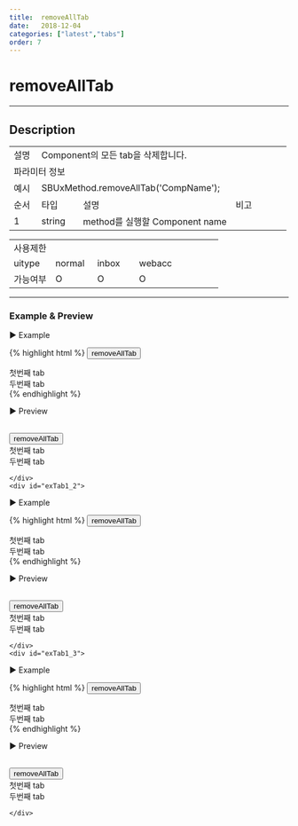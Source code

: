 ```yaml
---
title:  removeAllTab
date:   2018-12-04
categories: ["latest","tabs"]
order: 7
---
```


removeAllTab
===

---

## Description

<table style="width:100%">
    <colgroup>
        <col width="10%"/>
        <col width="15%"/>
        <col width="55%"/>
        <col width="20%"/>
    </colgroup>
    <tr>
        <td class="tdTitle tdBg">설명</td>
        <td colspan="3">Component의 모든 tab을 삭제합니다.</td>
    </tr>
    <tr>
        <td class="tdTitle tdCenter tdBg" colspan="4">파라미터 정보</td>
    </tr>
    <tr>
        <td class="tdTitle tdCenter tdBg">예시</td>
        <td colspan="3">SBUxMethod.removeAllTab('CompName');</td>
    </tr>
    <tr>
        <td class="tdTitle tdCenter tdBg">순서</td>
        <td class="tdTitle tdCenter tdBg">타입</td>
        <td class="tdTitle tdCenter tdBg">설명</td>
        <td class="tdTitle tdCenter tdBg">비고</td>
    </tr>
    <tr>
        <td class="tdCenter">1</td>
        <td class="tdCenter">string</td>
        <td>method를 실행할 Component name</td>
        <td></td>
    </tr>
</table>
<table style="width:100%">
    <colgroup>
        <col width="20%"/>
        <col width="20%"/>
        <col width="20%"/>
        <col width="20%"/>
        <col width="20%"/>
    </colgroup>
    <tr>
        <td class="tdTitle tdBg tdCenter" colspan="5">사용제한</td>
    </tr>
    <tr>
        <td class="tdTitle tdBg">uitype</td>
        <td class="tdCenter">normal</td>
        <td class="tdCenter">inbox</td>
        <td class="tdCenter">webacc</td>
        <td></td>
    </tr>
    <tr>
        <td class="tdTitle tdBg">가능여부</td>
        <td class="tdBlue tdCenter">O</td>
        <td class="tdBlue tdCenter">O</td>
        <td class="tdBlue tdCenter">O</td>
        <td></td>
    </tr>
</table>

---
### Example & Preview

<sbux-tabs id="exTab1" name="exTab1" uitype="normal" title-target-id-array="exTab1_1^exTab1_2^exTab1_3" title-text-array="normal^inbox^webacc"></sbux-tabs>
<div class="tab-content">
    <div id="exTab1_1">

▶ Example

{% highlight html %}
<input type="button" value="removeAllTab" onclick="SBUxMethod.removeAllTab('sbTagNm1');">
<sbux-tabs id="sbIdx1" name="sbTagNm1" uitype="normal" title-target-id-array="tab1_1^tab1_2" title-text-array="tab1^tab2"></sbux-tabs>
<div class="tab-content">
    <div id="tab1_1">
        첫번째 tab
    </div>
    <div id="tab1_2">
        두번째 tab
    </div>
</div>
{% endhighlight %}

<br>

▶ Preview

<br>
<input type="button" value="removeAllTab" onclick="SBUxMethod.removeAllTab('sbTagNm1');">
<sbux-tabs id="sbIdx1" name="sbTagNm1" uitype="normal" title-target-id-array="tab1_1^tab1_2" title-text-array="tab1^tab2"></sbux-tabs>
<div class="tab-content">
    <div id="tab1_1">
        첫번째 tab
    </div>
    <div id="tab1_2">
        두번째 tab
    </div>
</div>

    </div>
    <div id="exTab1_2">

▶ Example

{% highlight html %}
<input type="button" value="removeAllTab" onclick="SBUxMethod.removeAllTab('sbTagNm2');">
<sbux-tabs id="sbIdx2" name="sbTagNm2" uitype="inbox" title-target-id-array="tab2_1^tab2_2" title-text-array="tab1^tab2"></sbux-tabs>
<div class="tab-content">
    <div id="tab2_1">
        첫번째 tab
    </div>
    <div id="tab2_2">
        두번째 tab
    </div>
</div>
{% endhighlight %}

<br>

▶ Preview

<br>
<input type="button" value="removeAllTab" onclick="SBUxMethod.removeAllTab('sbTagNm2');">
<sbux-tabs id="sbIdx2" name="sbTagNm2" uitype="inbox" title-target-id-array="tab2_1^tab2_2" title-text-array="tab1^tab2"></sbux-tabs>
<div class="tab-content">
    <div id="tab2_1">
        첫번째 tab
    </div>
    <div id="tab2_2">
        두번째 tab
    </div>
</div>

    </div>
    <div id="exTab1_3">

▶ Example

{% highlight html %}
<input type="button" value="removeAllTab" onclick="SBUxMethod.removeAllTab('sbTagNm3');">
<sbux-tabs id="sbIdx3" name="sbTagNm3" uitype="webacc" title-target-id-array="tab3_1^tab3_2" title-text-array="tab1^tab2" is-scrollable="false"></sbux-tabs>
<div class="tab-content">
    <div id="tab3_1">
        첫번째 tab
    </div>
    <div id="tab3_2">
        두번째 tab
    </div>
</div>
{% endhighlight %}

<br>

▶ Preview

<br>
<input type="button" value="removeAllTab" onclick="SBUxMethod.removeAllTab('sbTagNm3');">
<sbux-tabs id="sbIdx3" name="sbTagNm3" uitype="webacc" title-target-id-array="tab3_1^tab3_2" title-text-array="tab1^tab2" is-scrollable="false"></sbux-tabs>
<div class="tab-content">
    <div id="tab3_1">
        첫번째 tab
    </div>
    <div id="tab3_2">
        두번째 tab
    </div>
</div>

    </div>
</div>